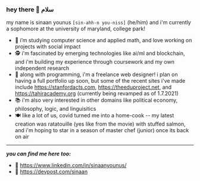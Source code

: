 ### hey there 👋 سلام

<!--
**sxnaan/sxnaan** is a ✨ _special_ ✨ repository because its `README.md` (this file) appears on your GitHub profile. -->
my name is sinaan younus `[sin-ahh-n you-niss]` (he/him) and i'm currently a sophomore at the university of maryland, college park!

- 🔭 i’m studying computer science and applied math, and love working on projects with social impact
- 🕵 i'm fascinated by emerging technologies like ai/ml and blockchain, and i'm building my experience through coursework and my own independent research
- 🌱 along with programming, i'm a freelance web designer! i plan on having a full portfolio up soon, but some of the recent sites i've made include https://stanfordacts.com, https://theeduproject.net, and https://tahiracademy.org (currently being revamped as of 1.7.2021)
- 📚 i'm also very interested in other domains like political economy, philosophy, logic, and linguisitics
- 🍽 like a lot of us, covid turned me into a home-cook -- my latest creation was ratatouille (yes like from the movie) with stuffed salmon, and i'm hoping to star in a season of master chef (junior) once its back on air
---
***you can find me here too:***
- 🔗 https://www.linkedin.com/in/sinaanyounus/
- 🔗 https://devpost.com/sinaan
